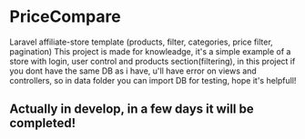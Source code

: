 # PriceCompare
Laravel affiliate-store template (products, filter, categories, price filter, pagination)
This project is made for knowleadge, it's a simple example of a store with login, user control and products section(filtering), in this project if you dont have the same DB as i have, u'll have error on views and controllers, so in data folder you can import DB for testing, hope it's helpfull!

## Actually in develop, in a few days it will be completed!
